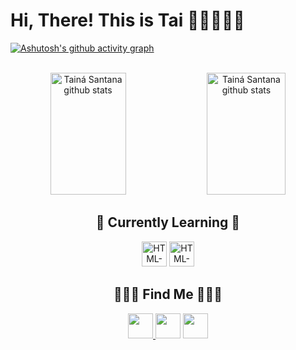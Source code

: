 <h1>Hi, There! This is Tai 🧝🏽‍♀️👋🏾 </h1> 

[![Ashutosh's github activity graph](https://github-readme-activity-graph.cyclic.app/graph?username=narakushi&bg_color=0d1117&color=DC143C&line=b13583&point=ff9494&area=true&hide_border=true)](https://github.com/ashutosh00710/github-readme-activity-graph)

<div align="center">  
  <br>
  <img width="49%" height="195px" src="https://github-readme-stats.vercel.app/api?username=narakushi&show_icons=true&count_private=true&hide_border=false&title_color=DC143C&icon_color=DC143C&text_color=FFB6C1&bg_color=0d1116" alt="Tainá Santana github stats" /> 
  <img width="50%" height="195px" src="https://github-readme-stats.vercel.app/api/top-langs/?username=narakushi&layout=compact&hide_border=false&title_color=DC143C&text_color=FFB6C1&bg_color=0d1117" alt="Tainá Santana github stats"/>
</div>

<div align="center">
  <h2>🌱 Currently Learning 🌱 </h2>
  <img height="40px" width="40px" src="https://cdn.jsdelivr.net/gh/devicons/devicon/icons/html5/html5-original.svg" alt="HTML-icone">  
  <img height="40px" width="40px" src="https://cdn.jsdelivr.net/gh/devicons/devicon/icons/css3/css3-original.svg" alt="HTML-icone"/>
</div>

<div align="center">
  <h2>🧝🏾‍♀️ Find Me 🧝🏾‍♀️</h2>
  <a href="https://instagram.com/nanacode_?igshid=ZDdkNTZiNTM=" target="_blank"><img height="40px" width="40px" src="https://cdn-icons-png.flaticon.com/512/2504/2504918.png"</a>
  <a href="https://myaccount.google.com/?utm_source=OGB&tab=mk&authuser=0&utm_medium=app" target="_blank"><img height="40px" width="40px" src="https://cdn-icons-png.flaticon.com/512/888/888853.png"></a>
    <a href="https://myaccount.google.com/?utm_source=OGB&tab=mk&authuser=0&utm_medium=app" target="_blank"><img height="40px" width="40px" src="https://cdn-icons-png.flaticon.com/512/2504/2504923.png"></a>
</div>

